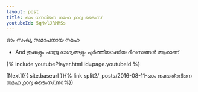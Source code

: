 ```yaml
---
layout: post
title: ഓം ധനവിനെ നമഹ ൧൦൮ ടൈംസ്
youtubeId: 5qNwlJRMMSs
---
```

 
 
 ഓം സംഖ്യ സമാപനായ നമഹ 
 
 -  And തുക്കളും ചാന്ദ്ര ഭാഗ്യങ്ങളും പൂർത്തിയാക്കിയ ദിവസങ്ങൾ ആരാണ് 
 
  
 
  
 
 
 
 
 
 


{% include youtubePlayer.html id=page.youtubeId %}
 
[Next]({{ site.baseurl }}{% link  split2/_posts/2016-08-11-ഓം നക്ഷത്ററിനെ നമഹ ൧൦൮ ടൈംസ്.md%})
 
